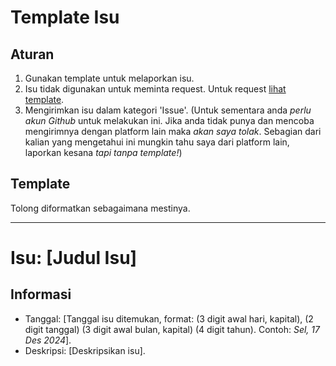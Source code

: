 # Template Isu
## Aturan
1. Gunakan template untuk melaporkan isu.
2. Isu tidak digunakan untuk meminta request. Untuk request [lihat template](TEMPLATE.md).
3. Mengirimkan isu dalam kategori 'Issue'. (Untuk sementara anda *perlu akun Github* untuk melakukan ini. Jika anda tidak punya dan mencoba mengirimnya dengan platform lain maka *akan saya tolak*. Sebagian dari kalian yang mengetahui ini mungkin tahu saya dari platform lain, laporkan kesana *tapi tanpa template!*)

## Template
Tolong diformatkan sebagaimana mestinya.

---

# Isu: [Judul Isu]
## Informasi
- Tanggal: [Tanggal isu ditemukan, format: (3 digit awal hari, kapital), (2 digit tanggal) (3 digit awal bulan, kapital) (4 digit tahun). Contoh: *Sel, 17 Des 2024*].
- Deskripsi: [Deskripsikan isu].
